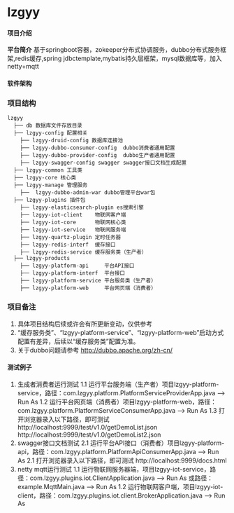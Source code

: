 # lzgyy

#### 项目介绍
**平台简介**
基于springboot容器，zokeeper分布式协调服务，dubbo分布式服务框架,redis缓存,spring jdbctemplate,mybatis持久层框架，mysql数据库等，加入netty+mqtt

#### 软件架构

### 项目结构
```
lzgyy  
  ├── db 数据库文件存放目录  
  ├── lzgyy-config 配置相关  
	├── lzgyy-druid-config 数据库连接池  
	├── lzgyy-dubbo-consumer-config  dubbo消费者通用配置  
	├── lzgyy-dubbo-provider-config  dubbo生产者通用配置  
	├── lzgyy-swagger-config swagger swagger接口文档生成配置  
  ├── lzgyy-common 工具类  
  ├── lzgyy-core 核心类  
  ├── lzgyy-manage 管理服务  
	├──  lzgyy-dubbo-admin-war dubbo管理平台war包  
  ├── lzgyy-plugins 插件包  
  	├── lzgyy-elasticsearch-plugin es搜索引擎
  	├── lzgyy-iot-client	物联网客户端  
  	├── lzgyy-iot-core   	物联网核心类  
  	├── lzgyy-iot-service	物联网服务端  
  	├── lzgyy-quartz-plugin 定时任务器  
	├── lzgyy-redis-interf	缓存接口  
	├── lzgyy-redis-service 缓存服务类（生产者）  
  ├── lzgyy-products  
	├── lzgyy-platform-api     平台API接口  
	├── lzgyy-platform-interf  平台接口  
	├── lzgyy-platform-service 平台服务类（生产者）  
	├── lzgyy-platform-web     平台网页端（消费者）  
```
### 项目备注

1. 具体项目结构后续或许会有所更新变动，仅供参考
2. “缓存服务类”、“lzgyy-platform-service”、“lzgyy-platform-web”启动方式配置有差异，后续以“缓存服务类”配置为准。
3. 关于dubbo问题请参考 http://dubbo.apache.org/zh-cn/

#### 测试例子

1. 生成者消费者运行测试
   1.1 运行平台服务端（生产者）项目lzgyy-platform-service，路径：com.lzgyy.platform.PlatformServiceProviderApp.java --> Run As
   1.2 运行平台网页端（消费者）项目lzgyy-platform-web，路径：com.lzgyy.platform.PlatformServiceConsumerApp.java --> Run As
   1.3 打开浏览器录入以下路径，即可测试
   	   http://localhost:9999/test/v1.0/getDemoList.json
   	   http://localhost:9999/test/v1.0/getDemoList2.json
2. swagger接口文档测试
   2.1 运行平台API接口（消费者）项目lzgyy-platform-api，路径：com.lzgyy.platform.PlatformApiConsumerApp.java --> Run As
   2.1 打开浏览器录入以下路径，即可测试
  	   http://localhost:9999/docs.html
3. netty mqtt运行测试
	1.1 运行物联网服务器端，项目lzgyy-iot-service，路径：com.lzgyy.plugins.iot.ClientApplication.java --> Run As
		或路径：example.MqttMain.java --> Run As
	1.2 运行物联网客户端，项目lzgyy-iot-client，路径：com.lzgyy.plugins.iot.client.BrokerApplication.java --> Run As
